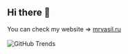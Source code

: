## Hi there 👋
You can check my website => <a href="https://mrvasil.ru">mrvasil.ru</a>
<br><br>
![GitHub Trends](https://api.githubtrends.io/user/svg/mrvasil/repos?time_range=one_year&include_private=True&group=private&loc_metric=changed&theme=dark)


<!--
**mrvasil/mrvasil** is a ✨ _special_ ✨ repository because its `README.md` (this file) appears on your GitHub profile.

Here are some ideas to get you started:

- 🔭 I’m currently working on ...
- 🌱 I’m currently learning ...
- 👯 I’m looking to collaborate on ...
- 🤔 I’m looking for help with ...
- 💬 Ask me about ...
- 📫 How to reach me: ...
- 😄 Pronouns: ...
- ⚡ Fun fact: ...
-->
